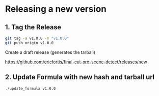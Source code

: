 # Releasing a new version

## 1. Tag the Release

```sh
git tag -a v1.0.0 -m "v1.0.0"
git push origin v1.0.0
```

Create a draft release (generates the tarball)

https://github.com/ericfortis/final-cut-pro-scene-detect/releases/new


## 2. Update Formula with new hash and tarball url
```sh
./update_formula v1.0.0
```

